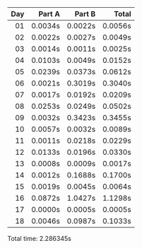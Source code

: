 | Day |  Part A |  Part B |   Total |
|---:|--------:|--------:|--------:|
| 01 | 0.0034s | 0.0022s | 0.0056s |
| 02 | 0.0022s | 0.0027s | 0.0049s |
| 03 | 0.0014s | 0.0011s | 0.0025s |
| 04 | 0.0103s | 0.0049s | 0.0152s |
| 05 | 0.0239s | 0.0373s | 0.0612s |
| 06 | 0.0021s | 0.3019s | 0.3040s |
| 07 | 0.0017s | 0.0192s | 0.0209s |
| 08 | 0.0253s | 0.0249s | 0.0502s |
| 09 | 0.0032s | 0.3423s | 0.3455s |
| 10 | 0.0057s | 0.0032s | 0.0089s |
| 11 | 0.0011s | 0.0218s | 0.0229s |
| 12 | 0.0133s | 0.0196s | 0.0330s |
| 13 | 0.0008s | 0.0009s | 0.0017s |
| 14 | 0.0012s | 0.1688s | 0.1700s |
| 15 | 0.0019s | 0.0045s | 0.0064s |
| 16 | 0.0872s | 1.0427s | 1.1298s |
| 17 | 0.0000s | 0.0005s | 0.0005s |
| 18 | 0.0046s | 0.0987s | 0.1033s |


Total time: 2.286345s
